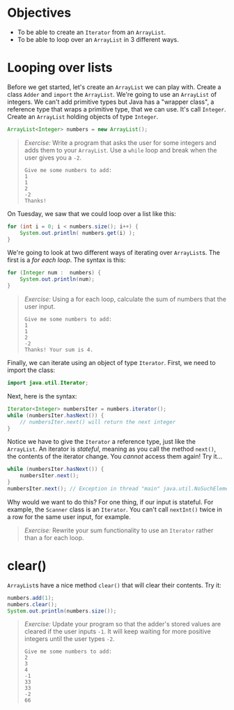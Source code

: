 # Objectives
- To be able to create an `Iterator` from an `ArrayList`.
- To be able to loop over an `ArrayList` in 3 different ways.


# Looping over lists

Before we get started, let's create an `ArrayList` we can play with. Create a class `Adder` and `import` the `ArrayList`. We're going to use an `ArrayList` of integers. We can't add primitive types but Java has a "wrapper class", a reference type that wraps a primitive type, that we can use. It's call `Integer`. Create an `ArrayList` holding objects of type `Integer`.

```java
ArrayList<Integer> numbers = new ArrayList();
```

> *Exercise:* Write a program that asks the user for some integers and adds them to your `ArrayList`. Use a `while` loop and break when the user gives you a `-2`.
> ``` 
> Give me some numbers to add:
> 1
> 1
> 2
> -2
> Thanks!
>```

On Tuesday, we saw that we could loop over a list like this:

```java
for (int i = 0; i < numbers.size(); i++) {
    System.out.println( numbers.get(i) );
}
```

We're going to look at two different ways of iterating over `ArrayList`s. The first is a *for each loop*. The syntax is this:

```java
for (Integer num :  numbers) {
    System.out.println(num);
}
```

> *Exercise:* Using a for each loop, calculate the sum of numbers that the user input.
> ```
> Give me some numbers to add:
> 1
> 1
> 2
> -2
> Thanks! Your sum is 4.
>```

Finally, we can iterate using an object of type `Iterator`. First, we need to import the class:

```java
import java.util.Iterator;
```

Next, here is the syntax:

```java
Iterator<Integer> numbersIter = numbers.iterator();
while (numbersIter.hasNext()) {
    // numbersIter.next() will return the next integer
}
```

Notice we have to give the `Iterator` a reference type, just like the `ArrayList`. An iterator is *stateful*, meaning as you call the method `next()`, the contents of the iterator change. You *cannot* access them again! Try it...

```java
while (numbersIter.hasNext()) {
    numbersIter.next();
}
numbersIter.next(); // Exception in thread "main" java.util.NoSuchElementException
```

Why would we want to do this? For one thing, if our input is stateful. For example, the `Scanner` class is an `Iterator`. You can't call `nextInt()` twice in a row for the same user input, for example.

> *Exercise:* Rewrite your sum functionality to use an `Iterator` rather than a for each loop.

# clear()

`ArrayList`s have a nice method `clear()` that will clear their contents. Try it:

```java
numbers.add(1);
numbers.clear();
System.out.println(numbers.size());
```

> *Exercise:* Update your program so that the adder's stored values are cleared if the user inputs `-1`. It will keep waiting for more positive integers until the user types `-2`.
> ```
> Give me some numbers to add:
> 2
> 3
> 4
> -1
> 33
> 33
> -2
> 66
